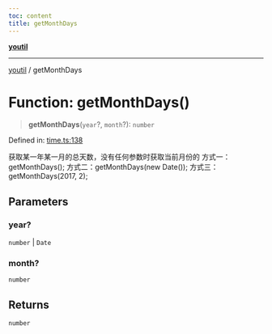 ```yaml
---
toc: content
title: getMonthDays
---
```

[**youtil**](../README.md)

***

[youtil](../globals.md) / getMonthDays

# Function: getMonthDays()

> **getMonthDays**(`year`?, `month`?): `number`

Defined in: [time.ts:138](https://github.com/sxei/youtil/blob/e9b34c64623618e698ab667bad1efa38ce987ab1/src/time.ts#L138)

获取某一年某一月的总天数，没有任何参数时获取当前月份的
方式一：getMonthDays();
方式二：getMonthDays(new Date());
方式三：getMonthDays(2017, 2);

## Parameters

### year?

`number` | `Date`

### month?

`number`

## Returns

`number`
